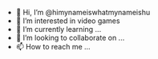 - 👋 Hi, I’m @himynameiswhatmynameishu
- 👀 I’m interested in  video games 
- 🌱 I’m currently learning ...
- 💞️ I’m looking to collaborate on ...
- 📫 How to reach me ...

<!---
himynameiswhatmynameishu/himynameiswhatmynameishu is a ✨ special ✨ repository because its `README.md` (this file) appears on your GitHub profile.
You can click the Preview link to take a look at your changes.
--->
